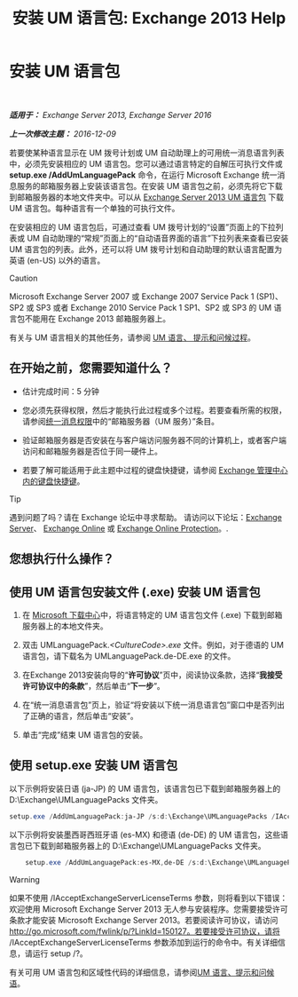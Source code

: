 ﻿---
title: '安装 UM 语言包: Exchange 2013 Help'
TOCTitle: 安装 UM 语言包
ms:assetid: ed14ffa5-c9b0-4367-b5da-564024b360ff
ms:mtpsurl: https://technet.microsoft.com/zh-cn/library/Dd876951(v=EXCHG.150)
ms:contentKeyID: 50491914
ms.date: 01/11/2018
mtps_version: v=EXCHG.150
ms.translationtype: HT
---

# 安装 UM 语言包

 

_**适用于：** Exchange Server 2013, Exchange Server 2016_

_**上一次修改主题：** 2016-12-09_

若要使某种语言显示在 UM 拨号计划或 UM 自动助理上的可用统一消息语言列表中，必须先安装相应的 UM 语言包。您可以通过语言特定的自解压可执行文件或 **setup.exe /AddUmLanguagePack** 命令，在运行 Microsoft Exchange 统一消息服务的邮箱服务器上安装该语言包。在安装 UM 语言包之前，必须先将它下载到邮箱服务器的本地文件夹中。可以从 [Exchange Server 2013 UM 语言包](http://go.microsoft.com/fwlink/p/?linkid=266542) 下载 UM 语言包。每种语言有一个单独的可执行文件。

在安装相应的 UM 语言包后，可通过查看 UM 拨号计划的“设置”页面上的下拉列表或 UM 自动助理的“常规”页面上的“自动语音界面的语言”下拉列表来查看已安装 UM 语言包的列表。此外，还可以将 UM 拨号计划和自动助理的默认语言配置为英语 (en-US) 以外的语言。

> [!CAUTION]  
> Microsoft Exchange Server 2007 或 Exchange 2007 Service Pack 1 (SP1)、SP2 或 SP3 或者 Exchange 2010 Service Pack 1 SP1、SP2 或 SP3 的 UM 语言包不能用在 Exchange 2013 邮箱服务器上。


有关与 UM 语言相关的其他任务，请参阅 [UM 语言、 提示和问候过程](um-languages-prompts-and-greetings-procedures-exchange-2013-help.md)。

## 在开始之前，您需要知道什么？

  - 估计完成时间：5 分钟

  - 您必须先获得权限，然后才能执行此过程或多个过程。若要查看所需的权限，请参阅[统一消息权限](unified-messaging-permissions-exchange-2013-help.md)中的“邮箱服务器（UM 服务）”条目。

  - 验证邮箱服务器是否安装在与客户端访问服务器不同的计算机上，或者客户端访问和邮箱服务器是否位于同一硬件上。

  - 若要了解可能适用于此主题中过程的键盘快捷键，请参阅 [Exchange 管理中心内的键盘快捷键](keyboard-shortcuts-in-the-exchange-admin-center-exchange-online-protection-help.md)。

> [!TIP]  
> 遇到问题了吗？请在 Exchange 论坛中寻求帮助。 请访问以下论坛：<a href="https://go.microsoft.com/fwlink/p/?linkid=60612">Exchange Server</a>、 <a href="https://go.microsoft.com/fwlink/p/?linkid=267542">Exchange Online</a> 或 <a href="https://go.microsoft.com/fwlink/p/?linkid=285351">Exchange Online Protection</a>。.


## 您想执行什么操作？

## 使用 UM 语言包安装文件 (.exe) 安装 UM 语言包

1.  在 [Microsoft 下载中心](https://go.microsoft.com/fwlink/p/?linkid=266542)中，将语言特定的 UM 语言包文件 (.exe) 下载到邮箱服务器上的本地文件夹。

2.  双击 UMLanguagePack.*\<CultureCode\>.exe* 文件。例如，对于德语的 UM 语言包，请下载名为 UMLanguagePack.de-DE.exe 的文件。

3.      
    在Exchange 2013安装向导的“**许可协议**”页中，阅读协议条款，选择“**我接受许可协议中的条款**”，然后单击“**下一步**”。

4.      
    在“统一消息语言包”页上，验证“将安装以下统一消息语言包”窗口中是否列出了正确的语言，然后单击“安装”。

5.  单击“完成”结束 UM 语言包的安装。

## 使用 setup.exe 安装 UM 语言包

以下示例将安装日语 (ja-JP) 的 UM 语言包，该语言包已下载到邮箱服务器上的 D:\\Exchange\\UMLanguagePacks 文件夹。

```powershell
setup.exe /AddUmLanguagePack:ja-JP /s:d:\Exchange\UMLanguagePacks /IAcceptExchangeServerLicenseTerms
```

以下示例将安装墨西哥西班牙语 (es-MX) 和德语 (de-DE) 的 UM 语言包，这些语言包已下载到邮箱服务器上的 D:\\Exchange\\UMLanguagePacks 文件夹。

```powershell
    setup.exe /AddUmLanguagePack:es-MX,de-DE /s:d:\Exchange\UMLanguagePacks /IAcceptExchangeServerLicenseTerms
```

> [!WARNING]  
> 如果不使用 /IAcceptExchangeServerLicenseTerms 参数，则将看到以下错误：欢迎使用 Microsoft Exchange Server 2013 无人参与安装程序。您需要接受许可条款才能安装 Microsoft Exchange Server 2013。若要阅读许可协议，请访问 http://go.microsoft.com/fwlink/p/?LinkId=150127。若要接受许可协议，请将 /IAcceptExchangeServerLicenseTerms 参数添加到运行的命令中。有关详细信息，请运行 setup /?。


有关可用 UM 语言包和区域性代码的详细信息，请参阅[UM 语言、提示和问候语](um-languages-prompts-and-greetings-exchange-2013-help.md)。

